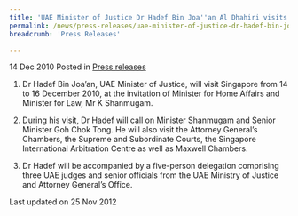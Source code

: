 ```yaml
---
title: 'UAE Minister of Justice Dr Hadef Bin Joa''an Al Dhahiri visits Singapore'
permalink: /news/press-releases/uae-minister-of-justice-dr-hadef-bin-joa-an-al-dhahiri-visits-singapore/
breadcrumb: 'Press Releases'

---
```




14 Dec 2010 Posted in [Press releases](/news/press-releases)

1. Dr Hadef Bin Joa’an, UAE Minister of Justice, will visit Singapore from 14 to 16 December 2010, at the invitation of Minister for Home Affairs and Minister for Law, Mr K Shanmugam. 


2. During his visit, Dr Hadef will call on Minister Shanmugam and Senior Minister Goh Chok Tong. He will also visit the Attorney General’s Chambers, the Supreme and Subordinate Courts, the Singapore International Arbitration Centre as well as Maxwell Chambers. 

3. Dr Hadef will be accompanied by a five-person delegation comprising three UAE judges and senior officials from the UAE Ministry of Justice and Attorney General’s Office.

<p class="right-side-updated">Last updated on 25 Nov 2012</p>

